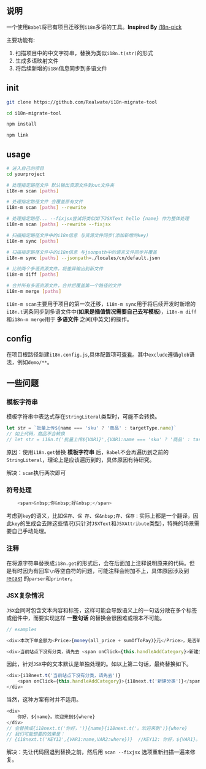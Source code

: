 
## 说明
一个使用`Babel`将已有项目迁移到`i18n`多语的工具。**Inspired By** [i18n-pick](https://github.com/ProtoTeam/i18n-pick)

主要功能有:
1. 扫描项目中的中文字符串，替换为类似`i18n.t(str)`的形式
2. 生成多语映射文件
3. 将后续新增的`i18n`信息同步到多语文件

## init
``` bash
git clone https://github.com/Realwate/i18n-migrate-tool

cd i18n-migrate-tool

npm install

npm link
```
## usage
``` bash
# 进入自己的项目
cd yourproject

# 处理指定路径文件 默认输出资源文件到out文件夹
i18n-m scan [paths] 

# 处理指定路径文件 会覆盖原有文件
i18n-m scan [paths] --rewrite

# 处理指定路径... --fixjsx尝试将类似如下JSXText hello {name} 作为整体处理
i18n-m scan [paths] --rewrite --fixjsx

# 扫描指定路径文件中的i18n信息 与资源文件同步(添加新增的key) 
i18n-m sync [paths] 

# 扫描指定路径文件中的i18n信息 与jsonpath中的语言文件同步并覆盖
i18n-m sync [paths] --jsonpath=./locales/cn/default.json

# 比较两个多语资源文件，将差异输出到新文件
i18n-m diff [paths] 

# 合并所有多语资源文件，合并后覆盖第一个路径的文件
i18n-m merge [paths] 

```
`i18n-m scan`主要用于项目的第一次迁移，`i18n-m sync`用于将后续开发时新增的`i18n.t`词条同步到多语文件中(**如果是插值情况需要自己去写模板**)，`i18n-m diff`和`i18n-m merge`用于 **多语文件** 之间(中英文)的操作。

## config
在项目根路径新建`i18n.config.js`,具体配置项可[查看](https://github.com/Realwate/i18n-migrate-tool/blob/master/src/config/index.js)。其中`exclude`遵循`glob`语法，例如`demo/**`。

## 一些问题
### 模板字符串
模板字符串中表达式存在`StringLiteral`类型时，可能不会转换。
``` javascript
let str = `批量上传${name === 'sku' ? '商品' : targetType.name}`
// 如上代码，商品不会转换
// let str = i18n.t('批量上传${VAR1}',{VAR1:name === 'sku' ? '商品' : targetType.name})
```
原因：使用`i18n.get`替换 **模板字符串** 后，`Babel`不会再遍历到之前的`StringLiteral`，理论上是应该遍历到的，具体原因有待研究。

解决：`scan`执行两次即可

### 符号处理
```javascript
    <span>&nbsp;你&nbsp;好&nbsp;</span>
```
考虑到`key`的语义，比如`保存`、`保 存`、`保&nbsp;存`、`保存：`实际上都是一个翻译，因此`key`的生成会去除这些情况(只针对`JSXText`和`JSXAttribute`类型)，特殊的场景需要自己手动处理。


### 注释
在将源字符串替换成`i18n.get`的形式后，会在后面加上注释说明原来的代码。但是有时因为有回车`\n`等空白符的问题，可能注释会附加不上，具体原因涉及到 [recast](https://github.com/benjamn/recast) 的`parser`和`printer`。


### JSX复杂情况
`JSX`会同时包含文本内容和标签，这样可能会导致语义上的一句话分散在多个标签或组件中，而要实现这样 **一整句话** 的替换会很困难或根本不可能。
```javascript
// examples

<div>本次下单金额为<Price>{money(all_price + sumOfToPay)}元</Price>，是否确认下单</div>

<div>当前站点下没有分类，请先去 <span onClick={this.handleAddCategory}>新建分类</span>，再新建商品</div> 
```
因此，针对`JSX`中的文本默认是单独处理的。如以上第二句话，最终替换如下。
``` javascript
<div>{i18next.t('当前站点下没有分类，请先去')} 
    <span onClick={this.handleAddCategory}>{i18next.t('新建分类')}</span>{i18next.t('，再新建商品')}
</div> 
```
当然，这种方案有时并不适用。
``` javascript
<div>
    你好，${name}。欢迎来到${where}  
</div> 
// 会替换成{i18next.t('你好，')}{name}{i18next.t('。欢迎来到')}{where}
// 我们可能想要的效果是：
// {i18next.t('KEY12',{VAR1:name,VAR2:where})}  //KEY12: 你好，${VAR1}。欢迎来到${VAR2}  
```
解决：先让代码回退到替换之前，然后用 `scan --fixjsx` 选项重新扫描一遍来修复。